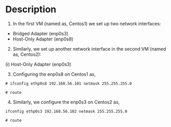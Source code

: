 # Description

1) In the first VM (named as, Centos1) we set up two network interfaces:

  - Bridged Adapter (enp0s3)
  - Host-Only Adapter (enp0s8)

2) Similarly, we set up another network interface in the second VM (named as, Centos2):

  (i) Host-Only Adapter (enp0s3)


3) Configuring the enp0s8 on Centos1 as,

```
# ifconfig ethp0s8 192.168.56.101 netmask 255.255.255.0

# route
```
4) Similarly, we configure the enp0s3 on Centos2 as,
```
ifconfig ethp0s3 192.168.56.102 netmask 255.255.255.0

# route
```



